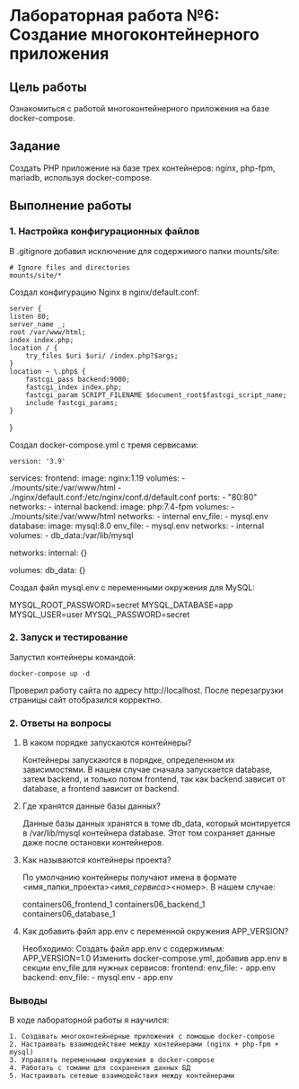# Лабораторная работа №6: Создание многоконтейнерного приложения

## Цель работы
Ознакомиться с работой многоконтейнерного приложения на базе docker-compose.

## Задание
Создать PHP приложение на базе трех контейнеров: nginx, php-fpm, mariadb, используя docker-compose.

## Выполнение работы

### 1. Настройка конфигурационных файлов

В .gitignore добавил исключение для содержимого папки mounts/site:

    # Ignore files and directories
    mounts/site/*

Создал конфигурацию Nginx в nginx/default.conf:

    server {
    listen 80;
    server_name _;
    root /var/www/html;
    index index.php;
    location / {
        try_files $uri $uri/ /index.php?$args;
    }
    location ~ \.php$ {
        fastcgi_pass backend:9000;
        fastcgi_index index.php;
        fastcgi_param SCRIPT_FILENAME $document_root$fastcgi_script_name;
        include fastcgi_params;
    }
}

Создал docker-compose.yml с тремя сервисами:

    version: '3.9'

services:
  frontend:
    image: nginx:1.19
    volumes:
      - ./mounts/site:/var/www/html
      - ./nginx/default.conf:/etc/nginx/conf.d/default.conf
    ports:
      - "80:80"
    networks:
      - internal
  backend:
    image: php:7.4-fpm
    volumes:
      - ./mounts/site:/var/www/html
    networks:
      - internal
    env_file:
      - mysql.env
  database:
    image: mysql:8.0
    env_file:
      - mysql.env
    networks:
      - internal
    volumes:
      - db_data:/var/lib/mysql

networks:
  internal: {}

volumes:
  db_data: {}

Создал файл mysql.env с переменными окружения для MySQL:

MYSQL_ROOT_PASSWORD=secret
MYSQL_DATABASE=app
MYSQL_USER=user
MYSQL_PASSWORD=secret

### 2. Запуск и тестирование

Запустил контейнеры командой:

    docker-compose up -d

Проверил работу сайта по адресу http://localhost. После перезагрузки страницы сайт отобразился корректно.

### 2. Ответы на вопросы

1. В каком порядке запускаются контейнеры?

    Контейнеры запускаются в порядке, определенном их зависимостями. В нашем случае сначала запускается database, затем backend, и только потом frontend, так как backend зависит от database, а frontend зависит от backend.

2. Где хранятся данные базы данных?

    Данные базы данных хранятся в томе db_data, который монтируется в /var/lib/mysql контейнера database. Этот том сохраняет данные даже после остановки контейнеров.

3. Как называются контейнеры проекта?

    По умолчанию контейнеры получают имена в формате <имя_папки_проекта>_<имя_сервиса>_<номер>. В нашем случае:

    containers06_frontend_1
    containers06_backend_1
    containers06_database_1

4. Как добавить файл app.env с переменной окружения APP_VERSION?

    Необходимо:
    Создать файл app.env с содержимым:
    APP_VERSION=1.0
    Изменить docker-compose.yml, добавив app.env в секции env_file для нужных сервисов:
        frontend:
    env_file:
        - app.env
    backend:
    env_file:
        - mysql.env
        - app.env

### Выводы

В ходе лабораторной работы я научился:

    1. Создавать многоконтейнерные приложения с помощью docker-compose
    2. Настраивать взаимодействие между контейнерами (nginx + php-fpm + mysql)
    3. Управлять переменными окружения в docker-compose
    4. Работать с томами для сохранения данных БД
    5. Настраивать сетевые взаимодействия между контейнерами



